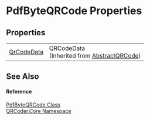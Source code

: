 # PdfByteQRCode Properties




## Properties
<table>
<tr>
<td><a href="P_QRCoder_Core_AbstractQRCode_QrCodeData.md">QrCodeData</a></td>
<td>QRCodeData<br />(Inherited from <a href="T_QRCoder_Core_AbstractQRCode.md">AbstractQRCode</a>)</td></tr>
</table>

## See Also


#### Reference
<a href="T_QRCoder_Core_PdfByteQRCode.md">PdfByteQRCode Class</a>  
<a href="N_QRCoder_Core.md">QRCoder.Core Namespace</a>  
